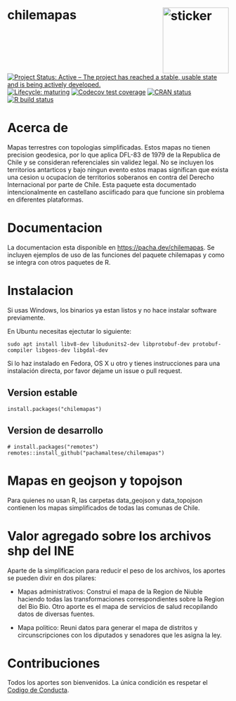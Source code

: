 # chilemapas <img src="https://pachamaltese.github.io/chilemapas/hexicon.svg" width=150 align="right" alt="sticker"/>

<!-- badges: start -->
[![Project Status: Active – The project has reached a stable, usable state and is being actively developed.](https://www.repostatus.org/badges/latest/active.svg)](https://www.repostatus.org/#active)
[![Lifecycle: maturing](https://img.shields.io/badge/lifecycle-maturing-blue.svg)](https://www.tidyverse.org/lifecycle/#maturing)
[![Codecov test coverage](https://codecov.io/gh/pachamaltese/chilemapas/branch/master/graph/badge.svg)](https://codecov.io/gh/pachamaltese/chilemapas?branch=master)
[![CRAN status](https://www.r-pkg.org/badges/version/chilemapas)](https://cran.r-project.org/package=chilemapas)
[![R build status](https://github.com/pachamaltese/chilemapas/workflows/R-CMD-check/badge.svg)](https://github.com/pachamaltese/chilemapas/actions?workflow=R-CMD-check)
<!-- badges: end -->

# Acerca de

Mapas terrestres con topologias simplificadas. Estos mapas no 
tienen precision geodesica, por lo que aplica DFL-83 de 1979 de la Republica
de Chile y se consideran referenciales sin validez legal.
No se incluyen los territorios antarticos y bajo ningun evento estos mapas
significan que exista una cesion u ocupacion de territorios soberanos en
contra del Derecho Internacional por parte de Chile. Esta paquete esta documentado intencionalmente
en castellano asciificado para que funcione sin problema en diferentes plataformas.

# Documentacion

La documentacion esta disponible en https://pacha.dev/chilemapas. Se incluyen ejemplos
de uso de las funciones del paquete chilemapas y como se integra con otros paquetes de R.

# Instalacion

Si usas Windows, los binarios ya estan listos y no hace instalar software previamente.

En Ubuntu necesitas ejectutar lo siguiente:
```
sudo apt install libv8-dev libudunits2-dev libprotobuf-dev protobuf-compiler libgeos-dev libgdal-dev
```

Si lo haz instalado en Fedora, OS X u otro y tienes instrucciones para una instalación directa, por favor dejame un issue o pull request.

## Version estable
```
install.packages("chilemapas")
```

## Version de desarrollo
```
# install.packages("remotes")
remotes::install_github("pachamaltese/chilemapas")
```

# Mapas en geojson y topojson

Para quienes no usan R, las carpetas data_geojson y data_topojson contienen
los mapas simplificados de todas las comunas de Chile.

# Valor agregado sobre los archivos shp del INE

Aparte de la simplificacion para reducir el peso de los archivos, los aportes se
pueden divir en dos pilares:

* Mapas administrativos: Construi el mapa de la Region de Niuble haciendo todas las
transformaciones correspondientes sobre la Region del Bio Bio. Otro aporte es el
mapa de servicios de salud recopilando datos de diversas fuentes.

* Mapa politico: Reuni datos para generar el mapa de distritos y circunscripciones
con los diputados y senadores que les asigna la ley.

# Contribuciones

Todos los aportes son bienvenidos. La única condición es respetar el [Codigo de Conducta](https://github.com/pachamaltese/censo2017/blob/main/CODE_OF_CONDUCT.md).
